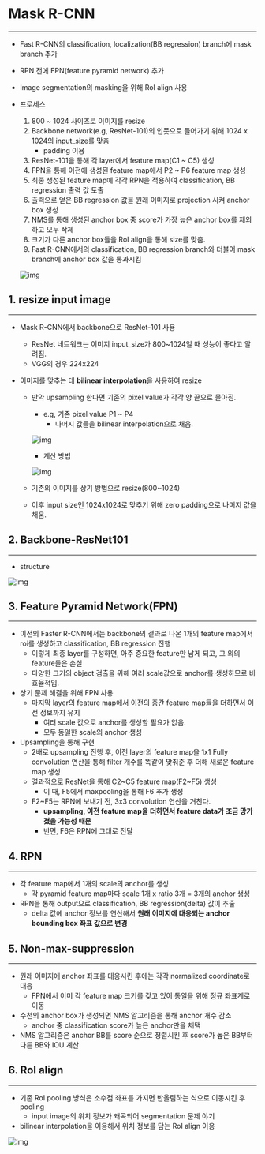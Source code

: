 # Mask R-CNN

<hr>

- Fast R-CNN의 classification, localization(BB regression) branch에 mask branch 추가
- RPN 전에 FPN(feature pyramid network) 추가
- Image segmentation의 masking을 위해 RoI align 사용

- 프로세스

  1. 800 ~ 1024 사이즈로 이미지를 resize
  2. Backbone network(e.g, ResNet-101)의 인풋으로 들어가기 위해 1024 x 1024의 input_size를 맞춤
     - padding 이용
  3. ResNet-101을 통해 각 layer에서 feature map(C1 ~ C5) 생성
  4. FPN을 통해 이전에 생성된 feature map에서 P2 ~ P6 feature map 생성
  5. 최종 생성된 feature map에 각각 RPN을 적용하여 classification, BB regression 출력 값 도출
  6. 출력으로 얻은 BB regression 값을 원래 이미지로 projection 시켜 anchor box 생성
  7. NMS를 통해 생성된 anchor box 중 score가 가장 높은 anchor box를 제외하고 모두 삭제
  8. 크기가 다른 anchor box들을 RoI align을 통해 size를 맞춤.
  9. Fast R-CNN에서의 classification, BB regression branch와 더불어 mask branch에 anchor box 값을 통과시킴

  ![img](https://blog.kakaocdn.net/dn/c0pdEg/btqBL8vzmxg/1zkQAmbSKShCvdqXx8jXkk/img.png)



## 1. resize input image

<hr>

- Mask R-CNN에서 backbone으로 ResNet-101 사용

  - ResNet 네트워크는 이미지 input_size가 800~1024일 때 성능이 좋다고 알려짐.
  - VGG의 경우 224x224

- 이미지를 맞추는 데 **bilinear interpolation**을 사용하여 resize

  - 만약 upsampling 한다면 기존의 pixel value가 각각 양 끝으로 몰아짐.

    - e.g, 기존 pixel value P1 ~ P4
      - 나머지 값들을 bilinear interpolation으로 채움.

    ![img](https://blog.kakaocdn.net/dn/bsf2P5/btqBPYeHm3Z/aMt9hUpAVr57ZCPYrxv4B0/img.png)

    - 계산 방법

    ![img](https://blog.kakaocdn.net/dn/cPSvrn/btqBQnekM6R/0AbGEOE0zdw7AtjU1FckA0/img.png)

  - 기존의 이미지를 상기 방법으로 resize(800~1024)

  - 이후 input size인 1024x1024로 맞추기 위해 zero padding으로 나머지 값을 채움.



## 2. Backbone-ResNet101

<hr>

- structure

![img](https://blog.kakaocdn.net/dn/c9budm/btqBSOa9F71/Tf2pCxuju04Ke6wmovWyaK/img.png)



## 3. Feature Pyramid Network(FPN)

<hr>

- 이전의 Faster R-CNN에서는 backbone의 결과로 나온 1개의 feature map에서 roi를 생성하고 classification, BB regression 진행
  - 이렇게 최종 layer를 구성하면, 아주 중요한 feature만 남게 되고, 그 외의 feature들은 손실
  - 다양한 크기의 object 검출을 위해 여러 scale값으로 anchor를 생성하므로 비효율적임.
- 상기 문제 해결을 위해 FPN 사용
  - 마지막 layer의 feature map에서 이전의 중간 feature map들을 더하면서 이전 정보까지 유지
    - 여러 scale 값으로 anchor를 생성할 필요가 없음.
    - 모두 동일한 scale의 anchor 생성
- Upsampling을 통해 구현
  - 2배로 upsampling 진행 후, 이전 layer의 feature map을 1x1 Fully convolution 연산을 통해 filter 개수를 똑같이 맞춰준 후 더해 새로운 feature map 생성
  - 결과적으로 ResNet을 통해 C2~C5 feature map(F2~F5) 생성
    - 이 때, F5에서 maxpooling을 통해 F6 추가 생성
  - F2~F5는 RPN에 보내기 전, 3x3 convolution 연산을 거친다.
    - **upsampling, 이전 feature map을 더하면서 feature data가 조금 망가졌을 가능성 때문**
    - 반면, F6은 RPN에 그대로 전달



## 4. RPN

<hr>

- 각 feature map에서 1개의 scale의 anchor를 생성
  - 각 pyramid feature map마다 scale 1개 x ratio 3개 = 3개의 anchor 생성
- RPN을 통해 output으로 classification, BB regression(delta) 값이 추출
  - delta 값에 anchor 정보를 연산해서 **원래 이미지에 대응되는 anchor bounding box 좌표 값으로 변경**



## 5. Non-max-suppression

<hr>

- 원래 이미지에 anchor 좌표를 대응시킨 후에는 각각 normalized coordinate로 대응
  - FPN에서 이미 각 feature map 크기를 갖고 있어 통일을 위해 정규 좌표계로 이동
- 수천의 anchor box가 생성되면 NMS 알고리즘을 통해 anchor 개수 감소
  - anchor 중 classification score가 높은 anchor만을 채택
- NMS 알고리즘은 anchor BB를 score 순으로 정렬시킨 후 score가 높은 BB부터 다른 BB와 IOU 계산



## 6. RoI align

<hr>

- 기존 RoI pooling 방식은 소수점 좌표를 가지면 반올림하는 식으로 이동시킨 후 pooling
  - input image의 위치 정보가 왜곡되어 segmentation 문제 야기
- bilinear interpolation을 이용해서 위치 정보를 담는 RoI align 이용

![img](https://blog.kakaocdn.net/dn/rn1zn/btqBS6iJfmZ/hGQiZeuUGQNlSKhIuwdz8k/img.png)

